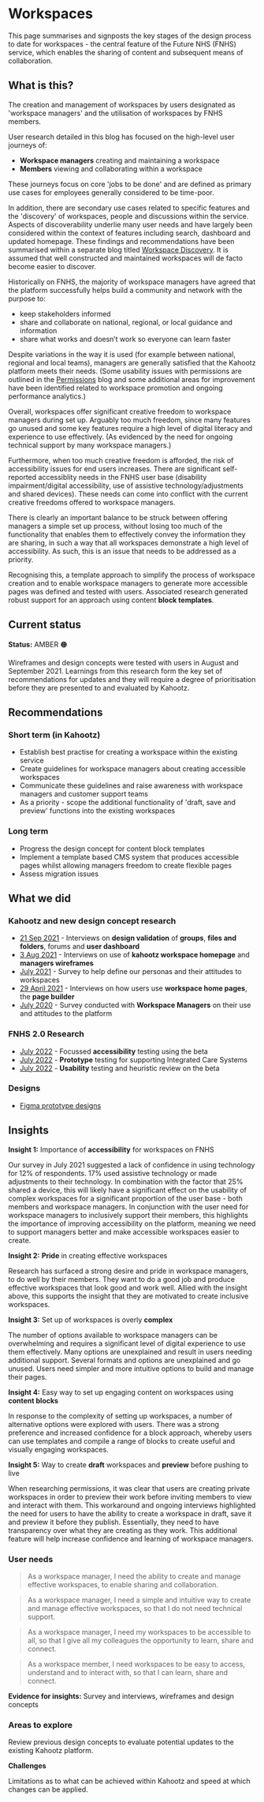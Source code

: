 # Workspaces   

This page summarises and signposts the key stages of the design process to date for workspaces - the central feature of the Future NHS (FNHS) service, which enables the sharing of content and subsequent means of collaboration.  

## What is this?  
The creation and management of workspaces by users designated as 'workspace managers' and the utilisation of workspaces by FNHS members. 

User research detailed in this blog has focused on the high-level user journeys of:
- **Workspace managers** creating and maintaining a workspace 
- **Members** viewing and collaborating within a workspace

These journeys focus on core 'jobs to be done' and are defined as primary use cases for employees generally considered to be time-poor. 

In addition, there are secondary use cases related to specific features and the 'discovery' of workspaces, people and discussions within the service. 
Aspects of discoverability underlie many user needs and have largely been considered within the context of features including search, dashboard and updated homepage. These findings and recommendations have been summarised within a separate blog titled [Workspace Discovery](/research/other/workspacediscovery.md). It is assumed that well constructed and maintained workspaces will de facto become easier to discover. 

Historically on FNHS, the majority of workspace managers have agreed that the platform successfully helps build a community and network with the purpose to:
- keep stakeholders informed
- share and collaborate on national, regional, or local guidance and information
- share what works and doesn’t work so everyone can learn faster 

Despite variations in the way it is used (for example between national, regional and local teams), managers are generally satisfied that the Kahootz platform meets their needs. (Some usability issues with permissions are outlined in the [Permissions](/research/other/permissions.md) blog and some additional areas for improvement have been identified related to workspace promotion and ongoing performance analytics.)  

Overall, workspaces offer significant creative freedom to workspace managers during set up. Arguably too much freedom, since many features go unused and some key features require a high level of digital literacy and experience to use effectively. (As evidenced by the need for ongoing technical support by many workspace managers.)

Furthermore, when too much creative freedom is afforded, the risk of accessibility issues for end users increases. There are significant self-reported accessiblity needs in the FNHS user base (disability impairment/digital accessibility, use of assistive technology/adjustments and shared devices).
These needs can come into conflict with the current creative freedoms offered to workspace managers. 

There is clearly an important balance to be struck between offering managers a simple set up process, without losing too much of the functionality that enables them to effectively convey the information they are sharing, in such a way that all workspaces demonstrate a high level of accessibility. As such, this is an issue that needs to be addressed as a priority. 

Recognising this, a template approach to simplify the process of workspace creation and to enable workspace managers to generate more accessible pages was defined and tested with users. Associated research generated robust support for an approach using content **block templates**.


## Current status  

**Status:** AMBER 🟠  

Wireframes and design concepts were tested with users in August and September 2021.
Learnings from this research form the key set of recommendations for updates and they will require a degree of prioritisation before they are presented to and evaluated by Kahootz.
 

## Recommendations  

### Short term (in Kahootz)  

* Establish best practise for creating a workspace within the existing service
* Create guidelines for workspace managers about creating accessible workspaces 
* Communicate these guidelines and raise awareness with workspace managers and customer support teams
* As a priority - scope the additional functionality of 'draft, save and preview' functions into the existing workspaces

### Long term  

* Progress the design concept for content block templates  
* Implement a template based CMS system that produces accessible pages whilst allowing managers freedom to create flexible pages
* Assess migration issues  

## What we did   

### Kahootz and new design concept research  
- [21 Sep 2021](/research/interviews/user-research-20210921.md) - Interviews on **design validation** of **groups**, **files and folders**, forums and **user dashboard**
- [3 Aug 2021](/research/interviews/user-research-20210803.md) - Interviews on use of **kahootz workspace homepage** and **managers wireframes**
- [July 2021](/research/surveys/Health&CareSector.md) - Survey to help define our personas and their attitudes to workspaces
- [29 April 2021](/research/interviews/user-research-20210429.md) - Interviews on how users use **workspace home pages**, the **page builder** 
- [July 2020](/research/surveys/managers-survey-202006.md) - Survey conducted with **Workspace Managers** on their use and attitudes to the platform  
 

### FNHS 2.0 Research  

- [July 2022](/research/other/ICS-accessibility.md) - Focussed **accessibility** testing using the beta
- [July 2022](/research/other/ICS-alpha.md) - **Prototype** testing for supporting Integrated Care Systems
- [July 2022](/research/interviews/user-research-20220701.md) - **Usability** testing and heuristic review on the beta

### Designs  

- [Figma prototype designs](https://www.figma.com/file/UA3FosZ12HILk1KEpBlDKL/Homepage-template?node-id=0%3A1)

## Insights  

**Insight 1:**   Importance of **accessibility** for workspaces on FNHS

Our survey in July 2021 suggested a lack of confidence in using technology for 12% of respondents. 17% used assistive technology or made adjustments to their technology. 
In combination with the factor that 25% shared a device, this will likely have a significant effect on the usability of complex workspaces for a significant proportion of the user base - both members and workspace managers. 
In conjunction with the user need for workspace managers to inclusively support their members, this highlights the importance of improving accessibility on the platform, meaning we need to support managers better and make accessible workspaces easier to create.

**Insight 2:**   **Pride** in creating effective workspaces

Research has surfaced a strong desire and pride in workspace managers, to do well by their members. They want to do a good job and produce effective workspaces that look good and work well. Allied with the insight above, this supports the insight that they are motivated to create inclusive workspaces.

 **Insight 3:**   Set up of workspaces is overly **complex**  

 The number of options available to workspace managers can be overwhelming and requires a significant level of digital experience to use them effectively. Many options are unexplained and result in users needing additional support.
 Several formats and options are unexplained and go unused. Users need simpler and more intuitive options to build and manage their pages.
 
 **Insight 4:**   Easy way to set up engaging content on workspaces using **content blocks**  

 In response to the complexity of setting up workspaces, a number of alternative options were explored with users. 
 There was a strong preference and increased confidence for a block approach, whereby users can use templates and compile a range of blocks to create useful and visually engaging workspaces. 
 
 **Insight 5:**   Way to create **draft** workspaces and **preview** before pushing to live

 When researching permissions, it was clear that users are creating private workspaces in order to preview their work before inviting members to view and interact with them.
 This workaround and ongoing interviews highlighted the need for users to have the ability to create a workspace in draft, save it and preview it before they publish. Essentially, they need to have transparency over what they are creating as they work. 
 This additional feature will help increase confidence and learning of workspace managers.
 

### User needs 

> As a workspace manager, I need the ability to create and manage effective workspaces, to enable sharing and collaboration.

> As a workspace manager, I need a simple and intuitive way to create and manage effective workspaces, so that I do not need technical support.
 
> As a workspace manager, I need my workspaces to be accessible to all, so that I give all my colleagues the opportunity to learn, share and connect.

> As a workspace member, I need workspaces to be easy to access, understand and to interact with, so that I can learn, share and connect.


 **Evidence for insights:** Survey and interviews, wireframes and design concepts  



### Areas to explore 

Review previous design concepts to evaluate potential updates to the existing Kahootz platform.

**Challenges** 

Limitations as to what can be achieved within Kahootz and speed at which changes can be applied.

